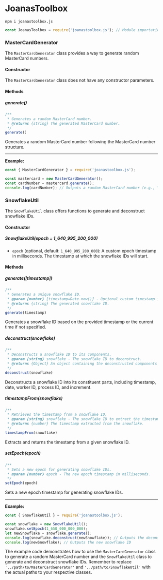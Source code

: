 # JoanasToolbox

`npm i joanastoolbox.js`

```js
const JoanasToolbox = require('joanastoolbox.js'); // Module importation
```

### MasterCardGenerator

The `MasterCardGenerator` class provides a way to generate random MasterCard numbers.

#### Constructor

The `MasterCardGenerator` class does not have any constructor parameters.

#### Methods

##### generate()

```javascript
/**
 * Generates a random MasterCard number.
 * @returns {string} The generated MasterCard number.
 */
generate()
```

Generates a random MasterCard number following the MasterCard number structure.

---

**Example:**

```javascript
const { MasterCardGenerator } = require('joanastoolbox.js');

const mastercard = new MasterCardGenerator();
const cardNumber = mastercard.generate();
console.log(cardNumber); // Outputs a random MasterCard number (e.g., "5555555555554444")
```

### SnowflakeUtil

The `SnowflakeUtil` class offers functions to generate and deconstruct snowflake IDs.

#### Constructor

##### SnowflakeUtil(epoch = 1_640_995_200_000)

- `epoch` (optional, default: `1_640_995_200_000`): A custom epoch timestamp in milliseconds. The timestamp at which the snowflake IDs will start.

#### Methods

##### generate([timestamp])

```javascript
/**
 * Generates a unique snowflake ID.
 * @param {number} [timestamp=Date.now()] - Optional custom timestamp in milliseconds.
 * @returns {string} The generated snowflake ID.
 */
generate(timestamp)
```

Generates a snowflake ID based on the provided timestamp or the current time if not specified.

##### deconstruct(snowflake)

```javascript
/**
 * Deconstructs a snowflake ID to its components.
 * @param {string} snowflake - The snowflake ID to deconstruct.
 * @returns {Object} An object containing the deconstructed components of the snowflake.
 */
deconstruct(snowflake)
```

Deconstructs a snowflake ID into its constituent parts, including timestamp, date, worker ID, process ID, and increment.

##### timestampFrom(snowflake)

```javascript
/**
 * Retrieves the timestamp from a snowflake ID.
 * @param {string} snowflake - The snowflake ID to extract the timestamp from.
 * @returns {number} The timestamp extracted from the snowflake.
 */
timestampFrom(snowflake)
```

Extracts and returns the timestamp from a given snowflake ID.

##### setEpoch(epoch)

```javascript
/**
 * Sets a new epoch for generating snowflake IDs.
 * @param {number} epoch - The new epoch timestamp in milliseconds.
 */
setEpoch(epoch)
```

Sets a new epoch timestamp for generating snowflake IDs.

---

**Example:**

```javascript
const { SnowflakeUtil } = require('joanastoolbox.js');

const snowflake = new SnowflakeUtil();
snowflake.setEpoch(1_650_000_000_000);
let newSnowflake = snowflake.generate();
console.log(snowflake.deconstruct(newSnowflake)); // Outputs the deconstructed snowflake information
console.log(newSnowflake); // Outputs the new snowflake ID
```

The example code demonstrates how to use the `MasterCardGenerator` class to generate a random MasterCard number and the `SnowflakeUtil` class to generate and deconstruct snowflake IDs. Remember to replace `'../path/to/MasterCardGenerator'` and `'../path/to/SnowflakeUtil'` with the actual paths to your respective classes.